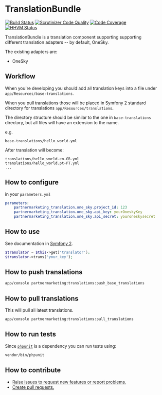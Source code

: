 TranslationBundle
=================

[![Build Status](https://travis-ci.org/partnermarketing/PartnermarketingTranslationBundle.svg?branch=master)](https://travis-ci.org/partnermarketing/PartnermarketingTranslationBundle)
[![Scrutinizer Code Quality](https://scrutinizer-ci.com/g/partnermarketing/PartnermarketingTranslationBundle/badges/quality-score.png?b=master)](https://scrutinizer-ci.com/g/partnermarketing/PartnermarketingTranslationBundle/?branch=master)
[![Code Coverage](https://scrutinizer-ci.com/g/partnermarketing/PartnermarketingTranslationBundle/badges/coverage.png?b=master)](https://scrutinizer-ci.com/g/partnermarketing/PartnermarketingTranslationBundle/?branch=master)
[![HHVM Status](http://hhvm.h4cc.de/badge/partnermarketing/translation-bundle.svg)](http://hhvm.h4cc.de/package/partnermarketing/translation-bundle)

TranslationBundle is a translation component supporting supporting different translation adapters -- by default, OneSky. 

The existing adapters are:

* OneSky

## Workflow

When you're developing you should add all translation keys into a file under `app/Resources/base-translations`.

When you pull translations those will be placed in Symfony 2 standard directory for translations `app/Resources/translations`.

The directory structure should be similar to the one in `base-translations` directory, but all files will have
an extension to the name.

e.g.
```
base-translations/hello_world.yml
```
After translation will become:

```
translations/hello_world.en-GB.yml
translations/hello_world.pt-PT.yml
...
```


## How to configure

in your `parameters.yml`

```yml
parameters:
    partnermarketing_translation.one_sky.project_id: 123
    partnermarketing_translation.one_sky.api_key: yourOneskyKey
    partnermarketing_translation.one_sky.api_secret: youroneskysecret
```

## How to use

See documentation in [Symfony 2](http://symfony.com/doc/current/book/translation.html#basic-translation).

```php
$translator = $this->get('translator');
$translator->trans('your_key');
```


## How to push translations

```sh
app/console partnermarketing:translations:push_base_translations
```

## How to pull translations

This will pull all latest translations.

```sh
app/console partnermarketing:translations:pull_translations
```

## How to run tests

Since [`phpunit`](https://phpunit.de) is a dependency you can run tests using:

```sh
vendor/bin/phpunit
```


## How to contribute

* [Raise issues to request new features or report problems.](https://github.com/partnermarketing/PartnermarketingTranslationBundle/issues)
* [Create pull requests.](https://github.com/partnermarketing/PartnermarketingTranslationBundle/pulls)
